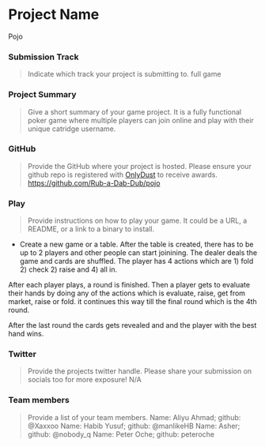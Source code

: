 
# Project Name
Pojo

### Submission Track
> Indicate which track your project is submitting to.
full game

### Project Summary
> Give a short summary of your game project.
It is a fully functional poker game where multiple players can join online and play with their unique catridge username.

### GitHub
> Provide the GitHub where your project is hosted. Please ensure your github repo is registered with [OnlyDust](https://app.onlydust.com/p/create) to receive awards.
https://github.com/Rub-a-Dab-Dub/pojo

### Play
> Provide instructions on how to play your game. It could be a URL, a README, or a link to a binary to install.
- Create a new game or a table. After the table is created, there has to be up to 2 players and other people can start joinining. The dealer deals the game and cards are shuffled. The player has 4 actions which are 1) fold 2) check 2) raise and 4) all in.

After each player plays, a round is finished. Then a player gets to evaluate their hands by doing any of the actions which is evaluate, raise, get from market, raise or fold. it continues this way till the final round which is the 4th round. 

After the last round the cards gets revealed and and the player with the best hand wins.

### Twitter
> Provide the projects twitter handle. Please share your submission on socials too for more exposure!
N/A

### Team members
> Provide a list of your team members.
Name: Aliyu Ahmad; github: @Xaxxoo
Name: Habib Yusuf; github: @manlikeHB
Name: Asher; github: @nobody_q
Name: Peter Oche; github: peteroche

